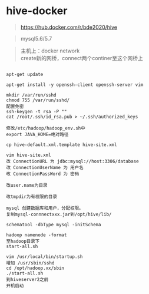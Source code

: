 # hive-docker
> https://hub.docker.com/r/bde2020/hive

> mysql5.6/5.7

> 主机上：docker network  
create新的网桥，connect两个continer至这个网桥上


```

apt-get update

apt-get install -y openssh-client openssh-server vim

mkdir /var/run/sshd
chmod 755 /var/run/sshd/
配置免密
ssh-keygen -t rsa -P ""
cat /root/.ssh/id_rsa.pub > ~/.ssh/authorized_keys

修改/etc/hadoop/hadoop_env.sh中
export JAVA_HOME=绝对路径

cp hive-default.xml.template hive-site.xml

vim hive-site.xml
改 ConnectionURL 为 jdbc:mysql://host:3306/database
改 ConnectionUserName 为 用户名
改 ConnectionPassWord 为 密码

改user.name为目录

改tmpdir为有权限的目录

mysql 创建数据库和用户，分配权限。
复制mysql-connnectxxx.jar到/opt/hive/lib/

schematool -dbType mysql -initSchema

hadoop namenode -format
至hadoop目录下
start-all.sh

vim /usr/local/bin/startup.sh
增加 /usr/sbin/sshd
cd /opt/hadoop.xx/sbin
./start-all.sh 
到hiveserver2之前 
开机启动


```